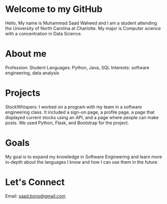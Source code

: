 # Welcome to my GitHub

Hello, My name is Muhammad Saad Waheed and I am a student attending the University of North Carolina at Charlotte. My major is Computer science with a concentration in Data Science. 

# About me
Profession: Student
Languages: Python, Java, SQL
Interests: software engineering, data analysis


# Projects
StockWhispers:
I worked on a program with my team in a software engineering class. It included a sign-on page, a profile page, a page that displayed current stocks using an API, and a page where people can make posts. We used Python, Flask, and Bootstrap for the project.

# Goals
My goal is to expand my knowledge in Software Engineering and learn more in-depth about the languages I know and how I can use them in the future.

# Let's Connect
Email: saad.bons@gmail.com
